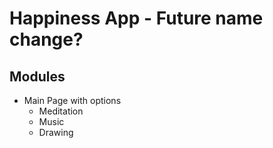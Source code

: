 # Happiness App - Future name change?

## Modules
* Main Page with options
  * Meditation
  * Music
  * Drawing